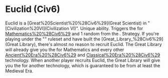 # Euclid (Civ6)

Euclid is a [Great%20Scientist%20%28Civ6%29](Great Scientist) in "[Civilization%20VI](Civilization VI)".
Unique ability.
Triggers the for [Mathematics%20%28Civ6%29](Mathematics) and 1 random from the .
Strategy.
If you're playing under the "" ruleset and have built the [Great_Library_%28Civ6%29](Great Library), there's almost no reason to recruit Euclid. The Great Library will already give you the for Mathematics and every other [Ancient%20Era%20%28Civ6%29](Ancient) and [Classical%20Era%20%28Civ6%29](Classical) technology. When another player recruits Euclid, the Great Library will give you the for another technology, which is guaranteed to be from at least the Medieval Era.